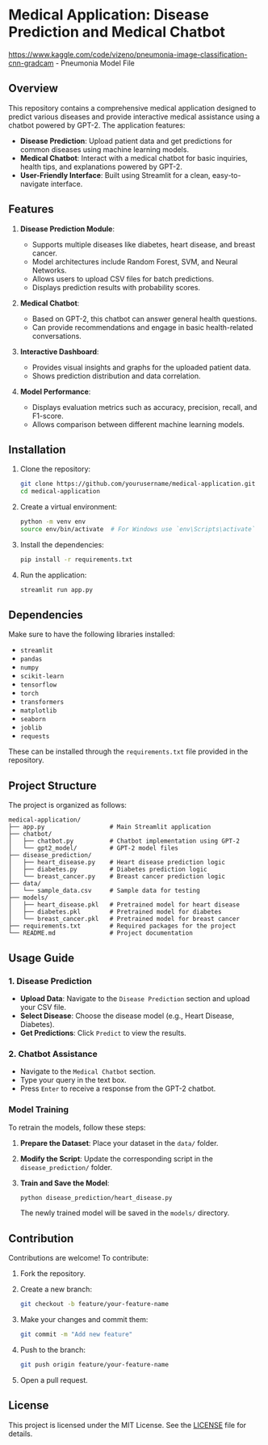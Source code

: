 # Medical Application: Disease Prediction and Medical Chatbot
https://www.kaggle.com/code/vizeno/pneumonia-image-classification-cnn-gradcam - Pneumonia Model File
## Overview
This repository contains a comprehensive medical application designed to predict various diseases and provide interactive medical assistance using a chatbot powered by GPT-2. The application features:

- **Disease Prediction**: Upload patient data and get predictions for common diseases using machine learning models.
- **Medical Chatbot**: Interact with a medical chatbot for basic inquiries, health tips, and explanations powered by GPT-2.
- **User-Friendly Interface**: Built using Streamlit for a clean, easy-to-navigate interface.

## Features
1. **Disease Prediction Module**:
    - Supports multiple diseases like diabetes, heart disease, and breast cancer.
    - Model architectures include Random Forest, SVM, and Neural Networks.
    - Allows users to upload CSV files for batch predictions.
    - Displays prediction results with probability scores.

2. **Medical Chatbot**:
    - Based on GPT-2, this chatbot can answer general health questions.
    - Can provide recommendations and engage in basic health-related conversations.
  
3. **Interactive Dashboard**:
    - Provides visual insights and graphs for the uploaded patient data.
    - Shows prediction distribution and data correlation.

4. **Model Performance**:
    - Displays evaluation metrics such as accuracy, precision, recall, and F1-score.
    - Allows comparison between different machine learning models.
  
## Installation

1. Clone the repository:
    ```bash
    git clone https://github.com/yourusername/medical-application.git
    cd medical-application
    ```

2. Create a virtual environment:
    ```bash
    python -m venv env
    source env/bin/activate  # For Windows use `env\Scripts\activate`
    ```

3. Install the dependencies:
    ```bash
    pip install -r requirements.txt
    ```

4. Run the application:
    ```bash
    streamlit run app.py
    ```

## Dependencies
Make sure to have the following libraries installed:

- `streamlit`
- `pandas`
- `numpy`
- `scikit-learn`
- `tensorflow`
- `torch`
- `transformers`
- `matplotlib`
- `seaborn`
- `joblib`
- `requests`

These can be installed through the `requirements.txt` file provided in the repository.

## Project Structure
The project is organized as follows:

```plaintext
medical-application/
├── app.py                  # Main Streamlit application
├── chatbot/
│   ├── chatbot.py          # Chatbot implementation using GPT-2
│   └── gpt2_model/         # GPT-2 model files
├── disease_prediction/
│   ├── heart_disease.py    # Heart disease prediction logic
│   ├── diabetes.py         # Diabetes prediction logic
│   └── breast_cancer.py    # Breast cancer prediction logic
├── data/
│   └── sample_data.csv     # Sample data for testing
├── models/
│   ├── heart_disease.pkl   # Pretrained model for heart disease
│   ├── diabetes.pkl        # Pretrained model for diabetes
│   └── breast_cancer.pkl   # Pretrained model for breast cancer
├── requirements.txt        # Required packages for the project
└── README.md               # Project documentation
```

## Usage Guide

### 1. Disease Prediction
- **Upload Data**: Navigate to the `Disease Prediction` section and upload your CSV file.
- **Select Disease**: Choose the disease model (e.g., Heart Disease, Diabetes).
- **Get Predictions**: Click `Predict` to view the results.

### 2. Chatbot Assistance
- Navigate to the `Medical Chatbot` section.
- Type your query in the text box.
- Press `Enter` to receive a response from the GPT-2 chatbot.

### Model Training
To retrain the models, follow these steps:

1. **Prepare the Dataset**: Place your dataset in the `data/` folder.
2. **Modify the Script**: Update the corresponding script in the `disease_prediction/` folder.
3. **Train and Save the Model**:

    ```bash
    python disease_prediction/heart_disease.py
    ```

    The newly trained model will be saved in the `models/` directory.

## Contribution
Contributions are welcome! To contribute:

1. Fork the repository.
2. Create a new branch:

    ```bash
    git checkout -b feature/your-feature-name
    ```

3. Make your changes and commit them:

    ```bash
    git commit -m "Add new feature"
    ```

4. Push to the branch:

    ```bash
    git push origin feature/your-feature-name
    ```

5. Open a pull request.

## License
This project is licensed under the MIT License. See the [LICENSE](LICENSE) file for details.



